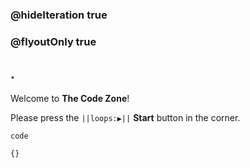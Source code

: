### @hideIteration true
### @flyoutOnly true

## .

Welcome to **The Code Zone**!

Please press the ``||loops:▶||`` **Start** button in the corner.

```blocks
code
```

```template
{}
```